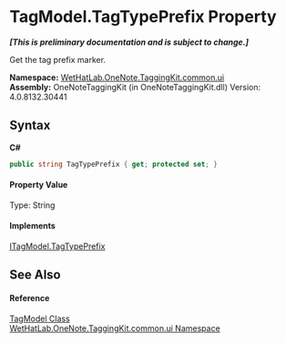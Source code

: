 # TagModel.TagTypePrefix Property 
 _**\[This is preliminary documentation and is subject to change.\]**_

Get the tag prefix marker.

**Namespace:**&nbsp;<a href="043a9407-ac38-b3ac-7348-a6090af495ad">WetHatLab.OneNote.TaggingKit.common.ui</a><br />**Assembly:**&nbsp;OneNoteTaggingKit (in OneNoteTaggingKit.dll) Version: 4.0.8132.30441

## Syntax

**C#**<br />
``` C#
public string TagTypePrefix { get; protected set; }
```


#### Property Value
Type: String

#### Implements
<a href="ebe88a94-0443-0005-a461-d4db5cf78188">ITagModel.TagTypePrefix</a><br />

## See Also


#### Reference
<a href="c74fe645-91b2-831c-6869-763addf746aa">TagModel Class</a><br /><a href="043a9407-ac38-b3ac-7348-a6090af495ad">WetHatLab.OneNote.TaggingKit.common.ui Namespace</a><br />